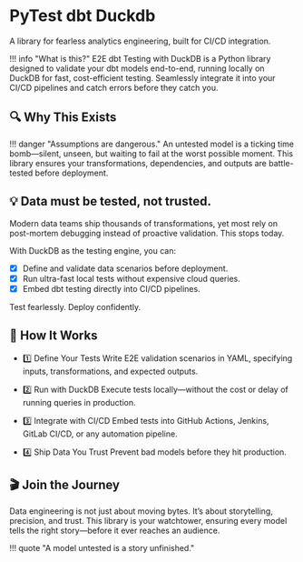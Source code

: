 # PyTest dbt Duckdb

A library for fearless analytics engineering, built for CI/CD integration.

!!! info "What is this?"
    E2E dbt Testing with DuckDB is a Python library designed to validate your dbt models end-to-end, running locally on
    DuckDB for fast, cost-efficient testing. Seamlessly integrate it into your CI/CD pipelines and catch errors before they catch you.

## 🔍 Why This Exists

!!! danger "Assumptions are dangerous."
    An untested model is a ticking time bomb—silent, unseen, but waiting to fail at the worst possible moment.
    This library ensures your transformations, dependencies, and outputs are battle-tested before deployment.

## 💡 Data must be tested, not trusted.

Modern data teams ship thousands of transformations, yet most rely on post-mortem debugging instead of proactive validation. This stops today.

With DuckDB as the testing engine, you can:

- [x] Define and validate data scenarios before deployment.
- [x] Run ultra-fast local tests without expensive cloud queries.
- [x] Embed dbt testing directly into CI/CD pipelines.

Test fearlessly. Deploy confidently.

## 🚀 How It Works

- :one: Define Your Tests
Write E2E validation scenarios in YAML, specifying inputs, transformations, and expected outputs.

- :two: Run with DuckDB
Execute tests locally—without the cost or delay of running queries in production.

- :three: Integrate with CI/CD
Embed tests into GitHub Actions, Jenkins, GitLab CI/CD, or any automation pipeline.

- :four: Ship Data You Trust
Prevent bad models before they hit production.

## 🎬 Join the Journey
Data engineering is not just about moving bytes. It’s about storytelling, precision, and trust.
This library is your watchtower, ensuring every model tells the right story—before it ever reaches an audience.

!!! quote
    "A model untested is a story unfinished."
